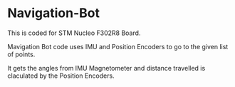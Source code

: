 # Navigation-Bot

This is coded for STM Nucleo F302R8 Board.

Mavigation Bot code uses IMU and Position Encoders to go to the given list of points.

It gets the angles from IMU Magnetometer and distance travelled is claculated by the Position Encoders. 
